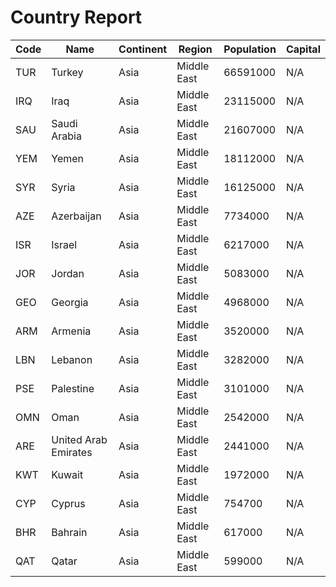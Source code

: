 # Country Report

| Code | Name | Continent | Region | Population | Capital |
| ---- | ---- | --------- | ------ | ---------- | ------- |
| TUR | Turkey | Asia | Middle East | 66591000 | N/A |
| IRQ | Iraq | Asia | Middle East | 23115000 | N/A |
| SAU | Saudi Arabia | Asia | Middle East | 21607000 | N/A |
| YEM | Yemen | Asia | Middle East | 18112000 | N/A |
| SYR | Syria | Asia | Middle East | 16125000 | N/A |
| AZE | Azerbaijan | Asia | Middle East | 7734000 | N/A |
| ISR | Israel | Asia | Middle East | 6217000 | N/A |
| JOR | Jordan | Asia | Middle East | 5083000 | N/A |
| GEO | Georgia | Asia | Middle East | 4968000 | N/A |
| ARM | Armenia | Asia | Middle East | 3520000 | N/A |
| LBN | Lebanon | Asia | Middle East | 3282000 | N/A |
| PSE | Palestine | Asia | Middle East | 3101000 | N/A |
| OMN | Oman | Asia | Middle East | 2542000 | N/A |
| ARE | United Arab Emirates | Asia | Middle East | 2441000 | N/A |
| KWT | Kuwait | Asia | Middle East | 1972000 | N/A |
| CYP | Cyprus | Asia | Middle East | 754700 | N/A |
| BHR | Bahrain | Asia | Middle East | 617000 | N/A |
| QAT | Qatar | Asia | Middle East | 599000 | N/A |
